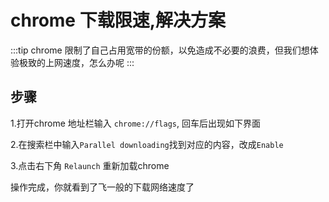 <!-- my -->
# chrome 下载限速,解决方案

:::tip 
chrome 限制了自己占用宽带的份额，以免造成不必要的浪费，但我们想体验极致的上网速度，怎么办呢
:::

## 步骤

1.打开chrome 地址栏输入 `chrome://flags`, 回车后出现如下界面
<img-preview src="/notes/other1.png" />

2.在搜索栏中输入`Parallel downloading`找到对应的内容，改成`Enable`
<img-preview src="/notes/other2.png" />

3.点击右下角 `Relaunch` 重新加载chrome
<img-preview src="/notes/other3.png" />

操作完成，你就看到了飞一般的下载网络速度了

